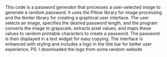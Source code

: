 This code is a password generator that processes a user-selected image to generate a random password. It uses the Pillow library for image processing and the tkinter library for creating a graphical user interface. The user selects an image, specifies the desired password length, and the program converts the image to grayscale, extracts pixel values, and maps these values to random printable characters to create a password. The password is then displayed in a text widget for easy copying. The interface is enhanced with styling and includes a logo in the title bar for better user experience.
PS: I downloaded the logo from some random website 
